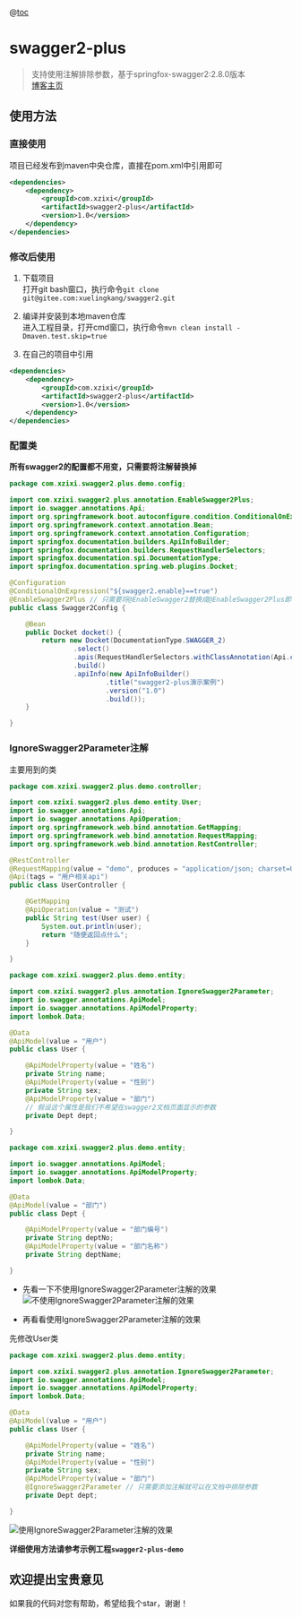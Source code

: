 @[toc](swagger2-plus)

# swagger2-plus
>支持使用注解排除参数，基于springfox-swagger2:2.8.0版本<br>
<a href="https://blog.csdn.net/qq_35433926" target="_blank">博客主页</a>
## 使用方法

### 直接使用

项目已经发布到maven中央仓库，直接在pom.xml中引用即可

```xml
<dependencies>
    <dependency>
        <groupId>com.xzixi</groupId>
        <artifactId>swagger2-plus</artifactId>
        <version>1.0</version>
    </dependency>
</dependencies>
```

### 修改后使用

1. 下载项目<br>
打开git bash窗口，执行命令`git clone git@gitee.com:xuelingkang/swagger2.git`

2. 编译并安装到本地maven仓库<br>
进入工程目录，打开cmd窗口，执行命令`mvn clean install -Dmaven.test.skip=true`

3. 在自己的项目中引用

```xml
<dependencies>
    <dependency>
        <groupId>com.xzixi</groupId>
        <artifactId>swagger2-plus</artifactId>
        <version>1.0</version>
    </dependency>
</dependencies>
```

### 配置类

**所有swagger2的配置都不用变，只需要将注解替换掉**

```java
package com.xzixi.swagger2.plus.demo.config;

import com.xzixi.swagger2.plus.annotation.EnableSwagger2Plus;
import io.swagger.annotations.Api;
import org.springframework.boot.autoconfigure.condition.ConditionalOnExpression;
import org.springframework.context.annotation.Bean;
import org.springframework.context.annotation.Configuration;
import springfox.documentation.builders.ApiInfoBuilder;
import springfox.documentation.builders.RequestHandlerSelectors;
import springfox.documentation.spi.DocumentationType;
import springfox.documentation.spring.web.plugins.Docket;

@Configuration
@ConditionalOnExpression("${swagger2.enable}==true")
@EnableSwagger2Plus // 只需要将@EnableSwagger2替换成@EnableSwagger2Plus即可
public class Swagger2Config {

    @Bean
    public Docket docket() {
        return new Docket(DocumentationType.SWAGGER_2)
                .select()
                .apis(RequestHandlerSelectors.withClassAnnotation(Api.class)) // 只显示添加@Api注解的类
                .build()
                .apiInfo(new ApiInfoBuilder()
                        .title("swagger2-plus演示案例")
                        .version("1.0")
                        .build());
    }

}
```

### IgnoreSwagger2Parameter注解

主要用到的类

```java
package com.xzixi.swagger2.plus.demo.controller;

import com.xzixi.swagger2.plus.demo.entity.User;
import io.swagger.annotations.Api;
import io.swagger.annotations.ApiOperation;
import org.springframework.web.bind.annotation.GetMapping;
import org.springframework.web.bind.annotation.RequestMapping;
import org.springframework.web.bind.annotation.RestController;

@RestController
@RequestMapping(value = "demo", produces = "application/json; charset=UTF-8")
@Api(tags = "用户相关api")
public class UserController {

    @GetMapping
    @ApiOperation(value = "测试")
    public String test(User user) {
        System.out.println(user);
        return "随便返回点什么";
    }

}
```

```java
package com.xzixi.swagger2.plus.demo.entity;

import com.xzixi.swagger2.plus.annotation.IgnoreSwagger2Parameter;
import io.swagger.annotations.ApiModel;
import io.swagger.annotations.ApiModelProperty;
import lombok.Data;

@Data
@ApiModel(value = "用户")
public class User {

    @ApiModelProperty(value = "姓名")
    private String name;
    @ApiModelProperty(value = "性别")
    private String sex;
    @ApiModelProperty(value = "部门")
    // 假设这个属性是我们不希望在swagger2文档页面显示的参数
    private Dept dept;

}
```

```java
package com.xzixi.swagger2.plus.demo.entity;

import io.swagger.annotations.ApiModel;
import io.swagger.annotations.ApiModelProperty;
import lombok.Data;

@Data
@ApiModel(value = "部门")
public class Dept {

    @ApiModelProperty(value = "部门编号")
    private String deptNo;
    @ApiModelProperty(value = "部门名称")
    private String deptName;

}
```

* 先看一下不使用IgnoreSwagger2Parameter注解的效果
![不使用IgnoreSwagger2Parameter注解的效果](https://images.gitee.com/uploads/images/2019/0814/114929_385498c6_1672679.jpeg "1.jpg")

* 再看看使用IgnoreSwagger2Parameter注解的效果

先修改User类

```java
package com.xzixi.swagger2.plus.demo.entity;

import com.xzixi.swagger2.plus.annotation.IgnoreSwagger2Parameter;
import io.swagger.annotations.ApiModel;
import io.swagger.annotations.ApiModelProperty;
import lombok.Data;

@Data
@ApiModel(value = "用户")
public class User {

    @ApiModelProperty(value = "姓名")
    private String name;
    @ApiModelProperty(value = "性别")
    private String sex;
    @ApiModelProperty(value = "部门")
    @IgnoreSwagger2Parameter // 只需要添加注解就可以在文档中排除参数
    private Dept dept;

}
```

![使用IgnoreSwagger2Parameter注解的效果](https://images.gitee.com/uploads/images/2019/0814/114941_d87c0198_1672679.jpeg "2.jpg")

**详细使用方法请参考示例工程`swagger2-plus-demo`**

## 欢迎提出宝贵意见

如果我的代码对您有帮助，希望给我个star，谢谢！
